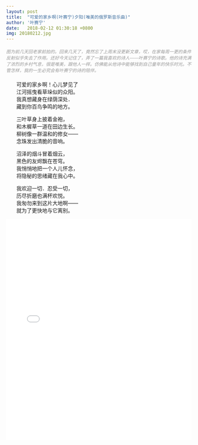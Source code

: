 ```yaml
---
layout: post
title:  "可爱的家乡啊(叶赛宁)夕阳(唯美的俄罗斯音乐曲)"
author: '叶赛宁'
date:   2018-02-12 01:30:18 +0800
img: 20180212.jpg
---
```

<h5 style="color:#999; font-size:12px;font-weight:300">图为前几天回老家前拍的。回来几天了，竟然忘了上周末没更新文章，哎，在家每周一更的条件反射似乎失去了作用。还好今天记住了，弄了一篇我喜欢的诗人——叶赛宁的诗歌。他的诗充满了浓烈的乡村气息，很是唯美，跟他人一样。仿佛能从他诗中能够找到自己童年的快乐时光。不管怎样，我的一生必究会有叶赛宁的诗的陪伴。</h5>
　　可爱的家乡啊！心儿梦见了<br>
　　江河摇曳看草垛似的众阳。<br>
　　我真想藏身在绿荫深处．<br>
　　藏到你百鸟争鸣的地方。<br>

　　三叶草身上披着金袍，<br>
　　和木樨草一道在田边生长。<br>
　　柳树像一群温和的修女——<br>
　　念珠发出清脆的音响。<br>

　　沼泽的烟斗冒着烟云，<br>
　　黑色的友烬飘在苍穹。<br>
　　我悄悄地把一个人儿怀念，<br>
　　将隐秘的思绪藏在我心中。<br>

　　我欢迎一切．忍受一切，<br>
　　历尽折磨也满杯欢悦。<br>
　　我匆勿来到这片大地啊——<br>
　　就为了更快地与它离别。<br>


<iframe frameborder="0" src="//music.163.com/outchain/player?type=0&id=380177904&auto=1&height=430" allowfullscreen style="width:100%;height:600px"></iframe>



